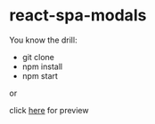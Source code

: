 # react-spa-modals

You know the drill:

- git clone
- npm install
- npm start

or 

click [here] for preview

[here]: <https://vaiulian.github.io/>